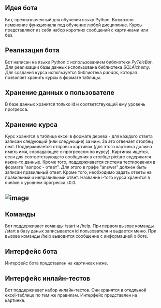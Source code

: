 ## Идея бота
Бот, презназначенный для обучения языку Python. Возможно изменение функционала под обучение любой дисциплине. Курсы представляют из себя набор коротких сообщений с картинками или без.

## Реализация бота
Бот написан на языке Python с использованием библиотеки *PyTeleBot*. Для реализации базы данных использована библиотека *SQLAlchemy*. Для создания курса используется библиотека *pandas*, которая позволяет хранить курсы в формате таблицы.

## Хранение данных о пользователе
В базе данных хранится только id и соответствующий ему уровень прогресса.

## Хранение курса
Курс хранится в таблице excel в формате дерева - для каждого ответа записан следующий (или следующие) за ним. За это отвечает столбец next. Поддерживается отправка картинок (для этого картинка должна иметь имя, совпадающее с прогрессом по курсу). Картинка ищется, если для соответствующего сообщения в столбце picture содержатся какие-то данные. Кроме того, поддерживается система тестирования в формате "вопрос - ответ". Для этого в графе "answer" должен быть записан правильный ответ. Кроме того, необходимо задать ответы на правильный и неправильный ответ. Название i-того курса хранится в ячейке с уровнем прогресса i.0.0.
## ![image](https://user-images.githubusercontent.com/52496357/120472477-9a934280-c3ae-11eb-87f2-63e15c08771a.png)

## Команды
Бот поддерживает команды /start и /help. При первом вызове команды /start в базу даных записывается id пользователя и выдается меню. При вызове команды /help выводится сообщение с информацией о боте.

## Интерфейс бота
Интерфейс бота представлен на картинках ниже.

## Интерфейс инлайн-тестов
Бот поддерживает набор инлайн-тестов. Они хранятся в отедльной excel-таблице по тем же правилам. Интерфейс представлен на картинке.
